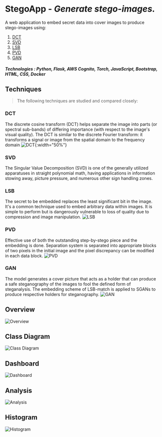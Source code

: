 
# **StegoApp** - *Generate stego-images.*

A web application to embed secret data into cover images to produce stego-images using:

 1. [DCT](#dct)
 2. [SVD](#svd)
 3. [LSB](#lsb)
 4. [PVD](#pvd)
 5. [GAN](#gan)
 
##### **Technologies** : Python, Flask, AWS Cognito, Torch, JavaScript, Bootstrap, HTML, CSS, Docker

## Techniques

> The following techniques are studied and compared closely:

### DCT
The discrete cosine transform (DCT) helps separate the image into parts (or spectral sub-bands) of differing importance (with respect to the image's visual quality). The DCT is similar to the discrete Fourier transform: it transforms a signal or image from the spatial domain to the frequency domain
![DCT](/README/01_DCT.PNG){:width="50%"}

### SVD
The Singular Value Decomposition (SVD) is one of the generally utilized apparatuses in straight polynomial math, having applications in information stowing away, picture
pressure, and numerous other sign handling zones.

### LSB
The secret to be embedded replaces the least significant bit in the image. It's a
common technique used to embed arbitrary data within images. It is simple to perform but
is dangerously vulnerable to loss of quality due to compression and image manipulation.
![LSB](/README/03_LSB.PNG)

### PVD
Effective use of both the outstanding step-by-stego piece and the embedding is
done. Separation system is separated into appropriate blocks of two pixels in the initial
image and the pixel discrepancy can be modified in each data block.
![PVD](/README/04_PVD.PNG)

### GAN
The model generates a cover picture that acts as a holder that can produce a safe
steganography of the images to fool the defined form of steganalysis. The embedding
scheme of LSB-match is applied to SGANs to produce respective holders for
steganography.
![GAN](/README/05_GAN.PNG)


## Overview

![Overview](/README/01_Overview.PNG)

## Class Diagram

![Class Diagram](/README/02_Class.PNG)

## Dashboard

![Dashboard](/README/03_Dashboard.PNG)

## Analysis

![Analysis](/README/04_Analysis.PNG)

## Histogram

![Histogram](/README/05_Histogram.PNG)
